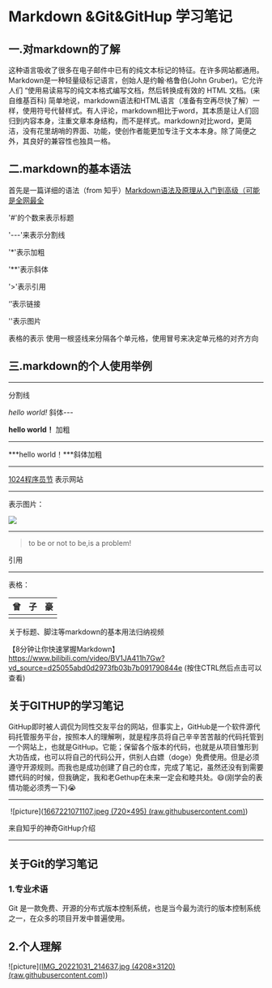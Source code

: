 # Markdown &Git&GitHup 学习笔记

## 一.对markdown的了解   

  这种语言吸收了很多在电子邮件中已有的纯文本标记的特征。在许多网站都通用。 Markdown是一种轻量级标记语言，创始人是约翰·格鲁伯(John Gruber)。它允许人们 “使用易读易写的纯文本格式编写文档，然后转换成有效的 HTML 文档。(来自维基百科) 简单地说，markdown语法和HTML语言（准备有空再尽快了解）一样，使用符号代替样式。有人评论，markdown相比于word，其本质是让人们回归到内容本身，注重文章本身结构，而不是样式。markdown对比word，更简洁，没有花里胡哨的界面、功能，使创作者能更加专注于文本本身。除了简便之外，其良好的兼容性也独具一格。
## 二.markdown的基本语法

首先是一篇详细的语法（from 知乎）[Markdown语法及原理从入门到高级（可能是全网最全](https://zhuanlan.zhihu.com/p/99319314)

'#'的个数来表示标题

'---'来表示分割线

'*'表示加粗

'**'表示斜体

'>'表示引用

‘[]()’表示链接

'![]()'表示图片

表格的表示
使用一根竖线来分隔各个单元格，使用冒号来决定单元格的对齐方向

## 三.markdown的个人使用举例

---



分割线

*hello world!* 斜体---



**hello world！** 加粗

---



***hello world！***斜体加粗

---



[1024程序员节](https://tw93.netlify.app/)    表示网站

---



表示图片：

![]([](！https://raw.githubusercontent.com/shenzaoyi/picture/main/-2a003e3b5513968c.jpg))

---



> to be or not to be,is a problem! 

引用

---



表格：

| 曾   | 子   | 豪   |
| ---- | ---- | ---- |
|      |      |      |







关于标题、脚注等markdown的基本用法归纳视频

【8分钟让你快速掌握Markdown】https://www.bilibili.com/video/BV1JA411h7Gw?vd_source=d25055abd0d2973fb03b7b091790844e    (按住CTRL然后点击可以查看)





## 关于GITHUP的学习笔记

​	GitHup即时被人调侃为同性交友平台的网站，但事实上，GitHub是一个软件源代码托管服务平台，按照本人的理解咧，就是程序员将自己辛辛苦苦敲的代码托管到一个网站上，也就是GitHup。它能；保留各个版本的代码，也就是从项目雏形到大功告成，也可以将自己的代码公开，供别人白嫖（doge）免费使用。但是必须遵守开源规则。而我也是成功创建了自己的仓库，完成了笔记，虽然还没有到需要嫖代码的时候，但我确定，我和老Gethup在未来一定会和睦共处。:smile:(刚学会的表情功能必须秀一下):sob:

---



​	![picture]([1667221071107.jpeg (720×495) (raw.githubusercontent.com)](https://raw.githubusercontent.com/shenzaoyi/picture/main/1667221071107.jpeg))

来自知乎的神奇GitHup介绍

---





## 关于Git的学习笔记

### 1.专业术语

Git 是一款免费、开源的分布式版本控制系统，也是当今最为流行的版本控制系统之一，在众多的项目开发中普遍使用。

## 2.个人理解

![picture]([IMG_20221031_214637.jpg (4208×3120) (raw.githubusercontent.com)](https://raw.githubusercontent.com/shenzaoyi/picture/main/IMG_20221031_214637.jpg))



